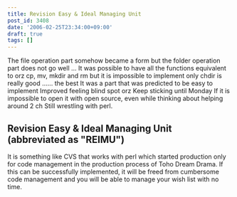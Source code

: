 ```yaml
---
title: Revision Easy & Ideal Managing Unit
post_id: 3408
date: '2006-02-25T23:34:00+09:00'
draft: true
tags: []
---
```


The file operation part somehow became a form but the folder operation part does not go well ... It was possible to have all the functions equivalent to orz cp, mv, mkdir and rm but it is impossible to implement only chdir is really good ...... the best It was a part that was predicted to be easy to implement Improved feeling blind spot orz Keep sticking until Monday If it is impossible to open it with open source, even while thinking about helping around 2 ch Still wrestling with perl.

## Revision Easy & Ideal Managing Unit (abbreviated as "REIMU")

It is something like CVS that works with perl which started production only for code management in the production process of Toho Dream Drama. If this can be successfully implemented, it will be freed from cumbersome code management and you will be able to manage your wish list with no time.
